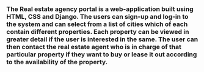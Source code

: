 ### The Real estate agency portal is a web-application built using HTML, CSS and Django. The users can sign-up and log-in to the system and can select from a list of cities which of each contain different properties. Each property can be viewed in greater detail if the user is interested in the same. The user can then contact the real estate agent who is in charge of that particular property if they want to buy or lease it out according to the availability of the property.

